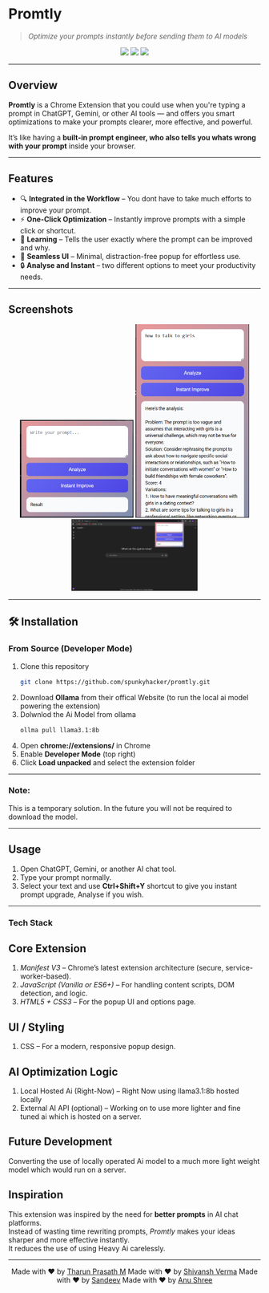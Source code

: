 # Promtly
> *Optimize your prompts instantly before sending them to AI models*  

<p align="center">
  <img src="https://img.shields.io/badge/Chrome-Extension-blue?logo=google-chrome&logoColor=white" />
  <img src="https://img.shields.io/github/license/SpunkyHacker/promtly" />
  <img src="https://img.shields.io/github/stars/SpunkyHacker/promtly?style=social" />
</p>

---

## Overview  
**Promtly** is a Chrome Extension that you could use when you're typing a prompt in ChatGPT, Gemini, or other AI tools — and offers you smart optimizations to make your prompts clearer, more effective, and powerful.  

It’s like having a **built-in prompt engineer, who also tells you whats wrong with your prompt** inside your browser.  

---

## Features  
- 🔍 **Integrated in the Workflow** – You dont have to take much efforts to improve your prompt.  
- ⚡ **One-Click Optimization** – Instantly improve prompts with a simple click or shortcut.  
- 🎯 **Learning** – Tells the user exactly where the prompt can be improved and why.  
- 🎨 **Seamless UI** – Minimal, distraction-free popup for effortless use.  
- 🔒 **Analyse and Instant** – two different options to meet your productivity needs.

---

## Screenshots  
<p align="center">
  <img src="{E6803ECF-4641-43EB-ABD5-0FB243B0BE27}.png" width="45%" />
  <img src="{05C00144-2A89-4E9D-9104-E15DD8B581D3}.png" width="45%" />
  <img src="{B0F18746-AD8B-4D5A-9563-6857B1F1F68A}.png" width="50%" />
</p>

---

## 🛠 Installation  

### From Source (Developer Mode)  
1. Clone this repository  
   ```bash
   git clone https://github.com/spunkyhacker/promtly.git
   ```  
2. Download **Ollama** from their offical Website (to run the local ai model powering the extension)
3. Dolwnlod the Ai Model from ollama 
   ```bash
   ollma pull llama3.1:8b
4. Open **chrome://extensions/** in Chrome  
5. Enable **Developer Mode** (top right)  
6. Click **Load unpacked** and select the extension folder  
---

### Note:
This is a temporary solution. In the future you will not be required to download the model.

---

## Usage  
1. Open ChatGPT, Gemini, or another AI chat tool.  
2. Type your prompt normally.  
3. Select your text and use **Ctrl+Shift+Y** shortcut to give you instant prompt upgrade, Analyse if you wish.  

---

### Tech Stack

## Core Extension
1. *Manifest V3* – Chrome’s latest extension architecture (secure, service-worker-based).
2. *JavaScript (Vanilla or ES6+)* – For handling content scripts, DOM detection, and logic.
3. *HTML5 + CSS3* – For the popup UI and options page.

## UI / Styling
1. CSS – For a modern, responsive popup design.

## AI Optimization Logic
1. Local Hosted Ai (Right-Now) – Right Now using llama3.1:8b hosted locally
2. External AI API (optional) – Working on to use more lighter and fine tuned ai which is hosted on a server.

## Future Development
Converting the use of locally operated Ai model to a much more light weight model which would run on a server.


## Inspiration  
This extension was inspired by the need for **better prompts** in AI chat platforms.  
Instead of wasting time rewriting prompts, *Promtly* makes your ideas sharper and more effective instantly.  
It reduces the use of using Heavy Ai carelessly.

---

<p align="center"> 
  Made with ❤️ by <a href="https://github.com/spunkyhacker">Tharun Prasath M</a>  
  Made with ❤️ by <a href="https://github.com/arc5tar">Shivansh Verma</a>
  Made with ❤️ by <a href="#">Sandeev</a>
  Made with ❤️ by <a href="#">Anu Shree</a>
    
</p>
